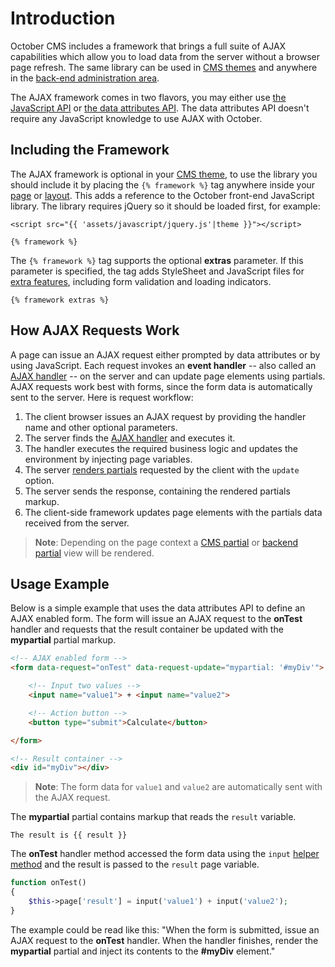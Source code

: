 # Introduction

October CMS includes a framework that brings a full suite of AJAX capabilities which allow you to load data from the server without a browser page refresh. The same library can be used in [CMS themes](../cms/themes.md) and anywhere in the [back-end administration area](../backend/controllers-ajax#oc-using-ajax-handlers).

The AJAX framework comes in two flavors, you may either use [the JavaScript API](../ajax/javascript-api.md) or [the data attributes API](../ajax/attributes-api.md). The data attributes API doesn't require any JavaScript knowledge to use AJAX with October.

<a id="oc-including-the-framework"></a>
## Including the Framework

The AJAX framework is optional in your [CMS theme](../cms/themes.md), to use the library you should include it by placing the `{% framework %}` tag anywhere inside your [page](../cms/pages.md) or [layout](../cms/layouts.md). This adds a reference to the October front-end JavaScript library. The library requires jQuery so it should be loaded first, for example:

```twig
<script src="{{ 'assets/javascript/jquery.js'|theme }}"></script>

{% framework %}
```

The `{% framework %}` tag supports the optional **extras** parameter. If this parameter is specified, the tag adds StyleSheet and JavaScript files for [extra features](../ajax/extras.md), including form validation and loading indicators.

```twig
{% framework extras %}
```

## How AJAX Requests Work

A page can issue an AJAX request either prompted by data attributes or by using JavaScript. Each request invokes an **event handler** -- also called an [AJAX handler](../ajax/handlers.md) -- on the server and can update page elements using partials. AJAX requests work best with forms, since the form data is automatically sent to the server. Here is request workflow:

1. The client browser issues an AJAX request by providing the handler name and other optional parameters.
2. The server finds the [AJAX handler](../ajax/handlers.md) and executes it.
3. The handler executes the required business logic and updates the environment by injecting page variables.
4. The server [renders partials](../ajax/update-partials.md) requested by the client with the `update` option.
5. The server sends the response, containing the rendered partials markup.
6. The client-side framework updates page elements with the partials data received from the server.

> **Note**: Depending on the page context a [CMS partial](../cms/partials.md) or [backend partial](../backend/views-partials.md) view will be rendered.

## Usage Example

Below is a simple example that uses the data attributes API to define an AJAX enabled form. The form will issue an AJAX request to the **onTest** handler and requests that the result container be updated with the **mypartial** partial markup.

```html
<!-- AJAX enabled form -->
<form data-request="onTest" data-request-update="mypartial: '#myDiv'">

    <!-- Input two values -->
    <input name="value1"> + <input name="value2">

    <!-- Action button -->
    <button type="submit">Calculate</button>

</form>

<!-- Result container -->
<div id="myDiv"></div>
```

> **Note**: The form data for `value1` and `value2` are automatically sent with the AJAX request.

The **mypartial** partial contains markup that reads the `result` variable.

```twig
The result is {{ result }}
```

The **onTest** handler method accessed the form data using the `input` [helper method](../services/helper.md#method-input) and the result is passed to the `result` page variable.

```php
function onTest()
{
    $this->page['result'] = input('value1') + input('value2');
}
```

The example could be read like this: "When the form is submitted, issue an AJAX request to the **onTest** handler. When the handler finishes, render the **mypartial** partial and inject its contents to the **#myDiv** element."
